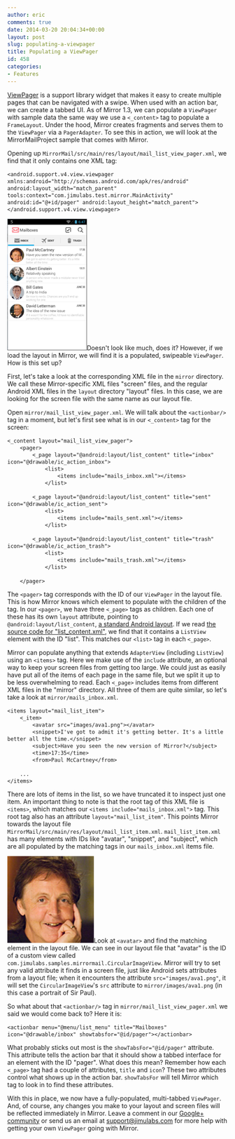 ```yaml
---
author: eric
comments: true
date: 2014-03-20 20:04:34+00:00
layout: post
slug: populating-a-viewpager
title: Populating a ViewPager
id: 458
categories:
- Features
---
```


[ViewPager](http://developer.android.com/reference/android/support/v4/view/ViewPager.html) is a support library widget that makes it easy to create multiple pages that can be navigated with a swipe. When used with an action bar, we can create a tabbed UI. As of Mirror 1.3, we can populate a `ViewPager` with sample data the same way we use a `<_content>` tag to populate a `FrameLayout`. Under the hood, Mirror creates fragments and serves them to the `ViewPager` via a `PagerAdapter`. To see this in action, we will look at the MirrorMailProject sample that comes with Mirror.





Opening up `MirrorMail/src/main/res/layout/mail_list_view_pager.xml`, we find that it only contains one XML tag:




    
    <android.support.v4.view.viewpager xmlns:android="http://schemas.android.com/apk/res/android" android:layout_width="match_parent" tools:context="com.jimulabs.test.mirror.MainActivity" android:id="@+id/pager" android:layout_height="match_parent"></android.support.v4.view.viewpager>





[![a populated, swipeable ViewPager](/wp-content/uploads/2014/03/Capture-182x300.png)](/wp-content/uploads/2014/03/Capture.png)Doesn't look like much, does it? However, if we load the layout in Mirror, we will find it is a populated, swipeable `ViewPager`. How is this set up?





First, let's take a look at the corresponding XML file in the `mirror` directory. We call these Mirror-specific XML files "screen" files, and the regular Android XML files in the `layout` directory "layout" files. In this case, we are looking for the screen file with the same name as our layout file.





Open `mirror/mail_list_view_pager.xml`. We will talk about the `<actionbar/>` tag in a moment, but let's first see what is in our `<_content>` tag for the screen:




    
    <_content layout="mail_list_view_pager">
        <pager>
            <_page layout="@android:layout/list_content" title="inbox" icon="@drawable/ic_action_inbox">
                <list>
                    <items include="mails_inbox.xml"></items>
                </list>
            
            <_page layout="@android:layout/list_content" title="sent" icon="@drawable/ic_action_sent">
                <list>
                    <items include="mails_sent.xml"></items>
                </list>
            
            <_page layout="@android:layout/list_content" title="trash" icon="@drawable/ic_action_trash">
                <list>
                    <items include="mails_trash.xml"></items>
                </list>
            
        </pager>
    





The `<pager>` tag corresponds with the ID of our `ViewPager` in the layout file. This is how Mirror knows which element to populate with the children of the tag. In our `<pager>`, we have three `<_page>` tags as children. Each one of these has its own `layout` attribute, pointing to `@android:layout/list_content`, [a standard Android layout](http://developer.android.com/reference/android/R.layout.html#list_content). If we read [the source code for "list_content.xml"](http://grepcode.com/file/repository.grepcode.com/java/ext/com.google.android/android/4.4.2_r1/frameworks/base/core/res/res/layout/list_content.xml/), we find that it contains a `ListView` element with the ID "list". This matches our `<list>` tag in each `<_page>`.





Mirror can populate anything that extends `AdapterView` (including `ListView`) using an `<items>` tag. Here we make use of the `include` attribute, an optional way to keep your screen files from getting too large. We could just as easily have put all of the items of each page in the same file, but we split it up to be less overwhelming to read. Each `<_page>` includes items from different XML files in the "mirror" directory.  All three of them are quite similar, so let's take a look at `mirror/mails_inbox.xml`.




    
    <items layout="mail_list_item">
        <_item>
            <avatar src="images/ava1.png"></avatar>
            <snippet>I've got to admit it's getting better. It's a little better all the time.</snippet>
            <subject>Have you seen the new version of Mirror?</subject>
            <time>17:35</time>
            <from>Paul McCartney</from>
        
        ...
    </items>





There are lots of items in the list, so we have truncated it to inspect just one item. An important thing to note is that the root tag of this XML file is `<items>`, which matches our `<items include="mails_inbox.xml">` tag. This root tag also has an attribute `layout="mail_list_item"`. This points Mirror towards the layout file `MirrorMail/src/main/res/layout/mail_list_item.xml`. `mail_list_item.xml` has many elements with IDs like "avatar", "snippet", and "subject", which are all populated by the matching tags in our `mails_inbox.xml` items file.





[![ava1](/wp-content/uploads/2014/03/ava1.png)](/wp-content/uploads/2014/03/ava1.png)Look at `<avatar>` and find the matching element in the layout file. We can see in our layout file that "avatar" is the ID of a custom view called `com.jimulabs.samples.mirrormail.CircularImageView`. Mirror will try to set any valid attribute it finds in a screen file, just like Android sets attributes from a layout file; when it encounters the attribute `src="images/ava1.png"`, it will set the `CircularImageView`'s `src` attribute to `mirror/images/ava1.png` (in this case a portrait of Sir Paul).





So what about that `<actionbar/>` tag in `mirror/mail_list_view_pager.xml` we said we would come back to? Here it is:




    
    <actionbar menu="@menu/list_menu" title="Mailboxes" icon="@drawable/inbox" showtabsfor="@id/pager"></actionbar>





What probably sticks out most is the `showTabsFor="@id/pager"` attribute. This attribute tells the action bar that it should show a tabbed interface for an element with the ID "pager". What does this mean? Remember how each `<_page>` tag had a couple of attributes, `title` and `icon`? These two attributes control what shows up in the action bar. `showTabsFor` will tell Mirror which tag to look in to find these attributes.





With this in place, we now have a fully-populated, multi-tabbed `ViewPager`. And, of course, any changes you make to your layout and screen files will be reflected immediately in Mirror. Leave a comment in our [Google+ community](https://plus.google.com/u/0/communities/100032204836569153341) or send us an email at [support@jimulabs.com](mailto:support@jimulabs.com) for more help with getting your own `ViewPager` going with Mirror.



